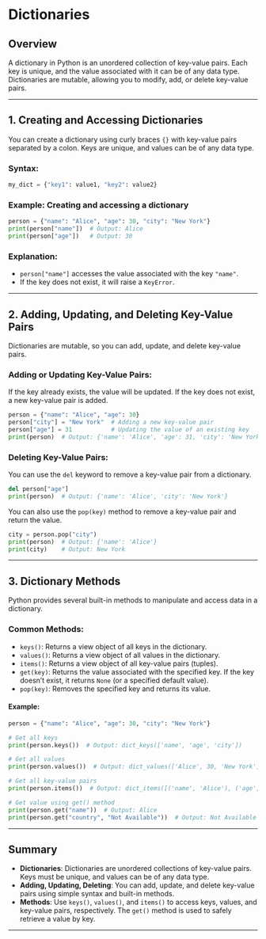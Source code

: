 # Dictionaries

## Overview

A dictionary in Python is an unordered collection of key-value pairs. Each key is unique, and the value associated with it can be of any data type. Dictionaries are mutable, allowing you to modify, add, or delete key-value pairs.

---

## 1. Creating and Accessing Dictionaries

You can create a dictionary using curly braces `{}` with key-value pairs separated by a colon. Keys are unique, and values can be of any data type.

### Syntax:
```python
my_dict = {"key1": value1, "key2": value2}
```

### Example: Creating and accessing a dictionary
```python
person = {"name": "Alice", "age": 30, "city": "New York"}
print(person["name"])  # Output: Alice
print(person["age"])   # Output: 30
```

### Explanation:
- `person["name"]` accesses the value associated with the key `"name"`.
- If the key does not exist, it will raise a `KeyError`.

---

## 2. Adding, Updating, and Deleting Key-Value Pairs

Dictionaries are mutable, so you can add, update, and delete key-value pairs.

### Adding or Updating Key-Value Pairs:
If the key already exists, the value will be updated. If the key does not exist, a new key-value pair is added.

```python
person = {"name": "Alice", "age": 30}
person["city"] = "New York"  # Adding a new key-value pair
person["age"] = 31           # Updating the value of an existing key
print(person)  # Output: {'name': 'Alice', 'age': 31, 'city': 'New York'}
```

### Deleting Key-Value Pairs:
You can use the `del` keyword to remove a key-value pair from a dictionary.

```python
del person["age"]
print(person)  # Output: {'name': 'Alice', 'city': 'New York'}
```

You can also use the `pop(key)` method to remove a key-value pair and return the value.

```python
city = person.pop("city")
print(person)  # Output: {'name': 'Alice'}
print(city)    # Output: New York
```

---

## 3. Dictionary Methods

Python provides several built-in methods to manipulate and access data in a dictionary.

### Common Methods:
- `keys()`: Returns a view object of all keys in the dictionary.
- `values()`: Returns a view object of all values in the dictionary.
- `items()`: Returns a view object of all key-value pairs (tuples).
- `get(key)`: Returns the value associated with the specified key. If the key doesn’t exist, it returns `None` (or a specified default value).
- `pop(key)`: Removes the specified key and returns its value.

#### Example:
```python
person = {"name": "Alice", "age": 30, "city": "New York"}

# Get all keys
print(person.keys())  # Output: dict_keys(['name', 'age', 'city'])

# Get all values
print(person.values())  # Output: dict_values(['Alice', 30, 'New York'])

# Get all key-value pairs
print(person.items())  # Output: dict_items([('name', 'Alice'), ('age', 30), ('city', 'New York')])

# Get value using get() method
print(person.get("name"))  # Output: Alice
print(person.get("country", "Not Available"))  # Output: Not Available
```

---

## Summary

- **Dictionaries**: Dictionaries are unordered collections of key-value pairs. Keys must be unique, and values can be of any data type.  
- **Adding, Updating, Deleting**: You can add, update, and delete key-value pairs using simple syntax and built-in methods.  
- **Methods**: Use `keys()`, `values()`, and `items()` to access keys, values, and key-value pairs, respectively. The `get()` method is used to safely retrieve a value by key.

---